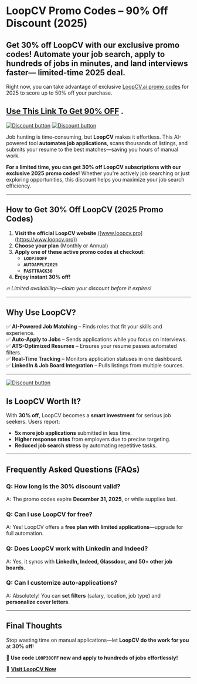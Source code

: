 # **LoopCV Promo Codes – 90% Off Discount (2025)**  

Get **30% off LoopCV** with our exclusive promo codes! Automate your job search, apply to hundreds of jobs in minutes, and land interviews faster— limited-time 2025 deal.  
---  
Right now, you can take advantage of exclusive [LoopCV.ai promo codes](https://loopcv.pro/?via=abdul) for 2025 to score up to 50% off your purchase.

## [Use This Link To Get 90% OFF](https://loopcv.pro/?via=abdul) .


[![Discount button](https://github.com/user-attachments/assets/dd346f5f-ca39-4f41-8cdd-1be90be3fe6e)](https://loopcv.pro/?via=abdul)
[![Discount button](https://github.com/user-attachments/assets/99d75cf4-358b-4ea4-98bb-f054e399bd8d)](https://loopcv.pro/?via=abdul)

Job hunting is time-consuming, but **LoopCV** makes it effortless. This AI-powered tool **automates job applications**, scans thousands of listings, and submits your resume to the best matches—saving you hours of manual work.  

**For a limited time, you can get 30% off LoopCV subscriptions with our exclusive 2025 promo codes!** Whether you're actively job searching or just exploring opportunities, this discount helps you maximize your job search efficiency.  

---  

## **How to Get 30% Off LoopCV (2025 Promo Codes)**  
1. **Visit the official LoopCV website** ([www.loopcv.pro](https://www.loopcv.pro))  
2. **Choose your plan** (Monthly or Annual)  
3. **Apply one of these active promo codes at checkout:**  
   - **`LOOP30OFF`**  
   - **`AUTOAPPLY2025`**  
   - **`FASTTRACK30`**  
4. **Enjoy instant 30% off!**  

*🔥 Limited availability—claim your discount before it expires!*  

---  

## **Why Use LoopCV?**  
✅ **AI-Powered Job Matching** – Finds roles that fit your skills and experience.  
✅ **Auto-Apply to Jobs** – Sends applications while you focus on interviews.  
✅ **ATS-Optimized Resumes** – Ensures your resume passes automated filters.  
✅ **Real-Time Tracking** – Monitors application statuses in one dashboard.  
✅ **LinkedIn & Job Board Integration** – Pulls listings from multiple sources.  

---  
[![Discount button](https://github.com/user-attachments/assets/e5cb2122-5258-4331-bbff-048ba1ae5555)](https://loopcv.pro/?via=abdul)


## **Is LoopCV Worth It?**  
With **30% off**, LoopCV becomes a **smart investment** for serious job seekers. Users report:  
- **5x more job applications** submitted in less time.  
- **Higher response rates** from employers due to precise targeting.  
- **Reduced job search stress** by automating repetitive tasks.  

---  

## **Frequently Asked Questions (FAQs)**  

### **Q: How long is the 30% discount valid?**  
A: The promo codes expire **December 31, 2025**, or while supplies last.  

### **Q: Can I use LoopCV for free?**  
A: Yes! LoopCV offers a **free plan with limited applications**—upgrade for full automation.  

### **Q: Does LoopCV work with LinkedIn and Indeed?**  
A: Yes, it syncs with **LinkedIn, Indeed, Glassdoor, and 50+ other job boards**.  

### **Q: Can I customize auto-applications?**  
A: Absolutely! You can **set filters** (salary, location, job type) and **personalize cover letters**.  

---  

## **Final Thoughts**  
Stop wasting time on manual applications—let **LoopCV do the work for you** at **30% off**!  

**🚀 Use code `LOOP30OFF` now and apply to hundreds of jobs effortlessly!**  

🔗 **[Visit LoopCV Now](https://www.loopcv.pro)**  

---  
